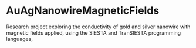 # AuAgNanowireMagneticFields
Research project exploring the conductivity of gold and silver nanowire with magnetic fields applied, using the SIESTA and TranSIESTA programming languages,
